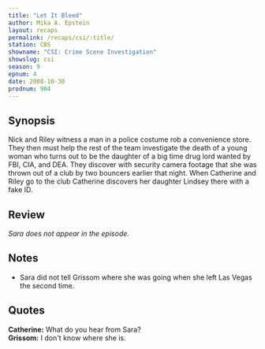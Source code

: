 ```yaml
---
title: "Let It Bleed"
author: Mika A. Epstein
layout: recaps
permalink: /recaps/csi/:title/
station: CBS
showname: "CSI: Crime Scene Investigation"
showslug: csi
season: 9
epnum: 4
date: 2008-10-30
prodnum: 904
---
```


## Synopsis

Nick and Riley witness a man in a police costume rob a convenience store. They then must help the rest of the team investigate the death of a young woman who turns out to be the daughter of a big time drug lord wanted by FBI, CIA, and DEA. They discover with security camera footage that she was thrown out of a club by two bouncers earlier that night. When Catherine and Riley go to the club Catherine discovers her daughter Lindsey there with a fake ID.

## Review

_Sara does not appear in the episode._

## Notes

* Sara did not tell Grissom where she was going when she left Las Vegas the second time.

## Quotes

**Catherine:** What do you hear from Sara?\
**Grissom:** I don't know where she is.
